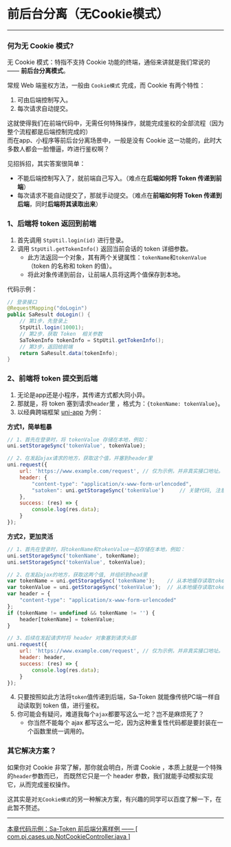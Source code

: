 # 前后台分离（无Cookie模式）
--- 

### 何为无 Cookie 模式? 

无 Cookie 模式：特指不支持 Cookie 功能的终端，通俗来讲就是我们常说的 —— **前后台分离模式**。

常规 Web 端鉴权方法，一般由 `Cookie模式` 完成，而 Cookie 有两个特性：
1. 可由后端控制写入。
2. 每次请求自动提交。

这就使得我们在前端代码中，无需任何特殊操作，就能完成鉴权的全部流程（因为整个流程都是后端控制完成的）<br/>
而在app、小程序等前后台分离场景中，一般是没有 Cookie 这一功能的，此时大多数人都会一脸懵逼，咋进行鉴权啊？

见招拆招，其实答案很简单：
- 不能后端控制写入了，就前端自己写入。（难点在**后端如何将 Token 传递到前端**）
- 每次请求不能自动提交了，那就手动提交。（难点在**前端如何将 Token 传递到后端**，同时**后端将其读取出来**）



### 1、后端将 token 返回到前端

1. 首先调用 `StpUtil.login(id)` 进行登录。
2. 调用 `StpUtil.getTokenInfo()` 返回当前会话的 token 详细参数。
	- 此方法返回一个对象，其有两个关键属性：`tokenName`和`tokenValue`（token 的名称和 token 的值）。
	- 将此对象传递到前台，让前端人员将这两个值保存到本地。

代码示例：
``` java
// 登录接口
@RequestMapping("doLogin")
public SaResult doLogin() {
	// 第1步，先登录上 
	StpUtil.login(10001);
	// 第2步，获取 Token  相关参数 
	SaTokenInfo tokenInfo = StpUtil.getTokenInfo();
	// 第3步，返回给前端 
	return SaResult.data(tokenInfo);
}
```


### 2、前端将 token 提交到后端
1. 无论是app还是小程序，其传递方式都大同小异。
2. 那就是，将 token 塞到请求`header`里 ，格式为：`{tokenName: tokenValue}`。
3. 以经典跨端框架 [uni-app](https://uniapp.dcloud.io/) 为例： 

**方式1，简单粗暴**

``` js 
// 1、首先在登录时，将 tokenValue 存储在本地，例如：
uni.setStorageSync('tokenValue', tokenValue);

// 2、在发起ajax请求的地方，获取这个值，并塞到header里 
uni.request({
	url: 'https://www.example.com/request', // 仅为示例，并非真实接口地址。
	header: {
		"content-type": "application/x-www-form-urlencoded",
		"satoken": uni.getStorageSync('tokenValue')		// 关键代码, 注意参数名字是 satoken 
	},
	success: (res) => {
		console.log(res.data);	
	}
});
```

**方式2，更加灵活**
	
``` js
// 1、首先在登录时，将tokenName和tokenValue一起存储在本地，例如：
uni.setStorageSync('tokenName', tokenName); 
uni.setStorageSync('tokenValue', tokenValue); 

// 2、在发起ajax的地方，获取这两个值, 并组织到head里 
var tokenName = uni.getStorageSync('tokenName');	// 从本地缓存读取tokenName值
var tokenValue = uni.getStorageSync('tokenValue');	// 从本地缓存读取tokenValue值
var header = {
	"content-type": "application/x-www-form-urlencoded"
};
if (tokenName != undefined && tokenName != '') {
	header[tokenName] = tokenValue;
}

// 3、后续在发起请求时将 header 对象塞到请求头部 
uni.request({
	url: 'https://www.example.com/request', // 仅为示例，并非真实接口地址。
	header: header,
	success: (res) => {
		console.log(res.data);	
	}
});
```

4. 只要按照如此方法将`token`值传递到后端，Sa-Token 就能像传统PC端一样自动读取到 token 值，进行鉴权。
5. 你可能会有疑问，难道我每个`ajax`都要写这么一坨？岂不是麻烦死了？
	- 你当然不能每个 ajax 都写这么一坨，因为这种重复性代码都是要封装在一个函数里统一调用的。


### 其它解决方案？
如果你对 Cookie 非常了解，那你就会明白，所谓 Cookie ，本质上就是一个特殊的`header`参数而已，
而既然它只是一个 header 参数，我们就能手动模拟实现它，从而完成鉴权操作。

这其实是对`无Cookie模式`的另一种解决方案，有兴趣的同学可以百度了解一下，在此暂不赘述。

---

<a class="case-btn" href="https://gitee.com/dromara/sa-token/blob/master/sa-token-demo/sa-token-demo-case/src/main/java/com/pj/cases/up/NotCookieController.java"
	target="_blank">
	本章代码示例：Sa-Token 前后端分离样例 —— [ com.pj.cases.up.NotCookieController.java ]
</a>